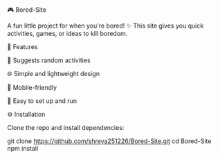 
🎮 Bored-Site

A fun little project for when you're bored! ✨
This site gives you quick activities, games, or ideas to kill boredom.

🚀 Features

🎲 Suggests random activities

🌐 Simple and lightweight design

📱 Mobile-friendly

🔧 Easy to set up and run

⚙️ Installation

Clone the repo and install dependencies:

git clone https://github.com/shreya251226/Bored-Site.git
cd Bored-Site
npm install
